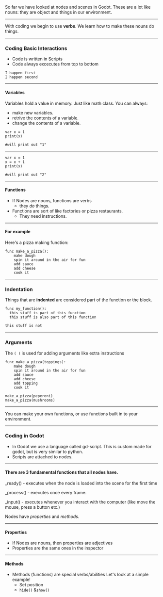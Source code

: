 
So far we have looked at nodes and scenes in Godot. These are a lot like nouns: they are object and things in our environment.

--- 

With coding we begin to use **verbs**. We learn how to make these nouns do things.

---

### Coding Basic Interactions
- Code is written in Scripts
- Code always excecutes from top to bottom

```
I happen first
I happen second
```

---

#### Variables
Variables hold a value in memory. Just like math class.
You can always:
- make new variables.
- retrive the contents of a variable.
- change the contents of a variable.

```gdscript
var x = 1
print(x)

#will print out "1"
```

---

```gdscript
var x = 1
x = x + 1
print(x)

#will print out "2"
```
---
#### Functions
- If Nodes are nouns, functions are verbs
  - they *do* things.
- Functions are sort of like factories or pizza restaurants.
  - They need instructions.

---

#### For example
Here's a pizza making function:

```gdscript
func make_a_pizza():
    make dough
    spin it around in the air for fun
    add sauce
    add cheese
    cook it

```

---

### Indentation

Things that are **indented** are considered part of the function or the block.

```gdscript
func my_function():
  this stuff is part of this function
  this stuff is also part of this function

this stuff is not
```

---

### Arguments
The `( )` is used for adding arguments
like extra instructions
```gdscript
func make_a_pizza(toppings):
    make dough
    spin it around in the air for fun
    add sauce
    add cheese
    add topping
    cook it

make_a_pizza(peperoni)
make_a_pizza(mushrooms)

```

---

You can make your own functions, or use functions built in to your environment.

---

### Coding in Godot
- In Godot we use a language called gd-script.
   This is custom made for godot, but is very similar to python.
- Scripts are attached to nodes.

---

#### There are 3 fundamental functions that all nodes have.
   _ready()
    - executes when the node is loaded into the scene for the first time


   _process()
    - executes once every frame.


   _input()
    - executes whenever you interact with the computer (like move the mouse, press a button etc.)


Nodes have *properties* and *methods*.

---

#### Properties
  - If Nodes are nouns, then properties are adjectives
  - Properties are the same ones in the inspector

---

#### Methods
- Methods (functions) are special verbs/abilities
Let's look at a simple example!
  - Set position
  - `hide()` &`show()`
